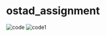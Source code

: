 # ostad_assignment
![code](https://github.com/zobayerdev/ostad_assignment/assets/74914169/f6f215f1-290d-4625-9b79-1c110828700e)
![code1](https://github.com/zobayerdev/ostad_assignment/assets/74914169/f9e45c88-3714-40e5-9b43-0fe6dd1bc825)
